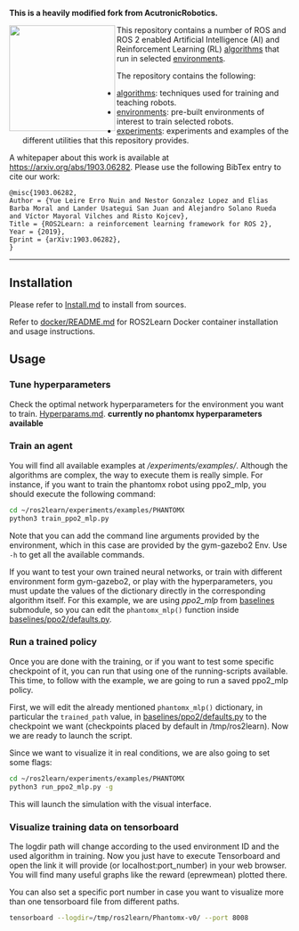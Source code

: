
__This is a heavily modified fork from AcutronicRobotics.__

<a href="http://www.acutronicrobotics.com"><img src="https://github.com/AcutronicRobotics/gym-gazebo2/blob/master/imgs/alr_logo.png" align="left" width="190"></a>


This repository contains a number of ROS and ROS 2 enabled Artificial Intelligence (AI)
and Reinforcement Learning (RL) [algorithms](algorithms/) that run in selected [environments](environments/).

The repository contains the following:
- [algorithms](algorithms/): techniques used for training and teaching robots.
- [environments](environments/): pre-built environments of interest to train selected robots.
- [experiments](experiments/): experiments and examples of the different utilities that this repository provides.

A whitepaper about this work is available at https://arxiv.org/abs/1903.06282. Please use the following BibTex entry to cite our work:
```
@misc{1903.06282,
Author = {Yue Leire Erro Nuin and Nestor Gonzalez Lopez and Elias Barba Moral and Lander Usategui San Juan and Alejandro Solano Rueda and Víctor Mayoral Vilches and Risto Kojcev},
Title = {ROS2Learn: a reinforcement learning framework for ROS 2},
Year = {2019},
Eprint = {arXiv:1903.06282},
}
```

---

## Installation

Please refer to [Install.md](/Install.md) to install from sources.

Refer to [docker/README.md](/docker/README.md) for ROS2Learn Docker container installation and usage instructions.

## Usage

### Tune hyperparameters
Check the optimal network hyperparameters for the environment you want to train. [Hyperparams.md](/Hyperparams.md).
__currently no phantomx hyperparameters available__

### Train an agent
You will find all available examples at */experiments/examples/*. Although the algorithms are complex, the way to execute them is really simple. For instance, if you want to train the phantomx robot using ppo2_mlp, you should execute the following command:

```sh
cd ~/ros2learn/experiments/examples/PHANTOMX
python3 train_ppo2_mlp.py
```

Note that you can add the command line arguments provided by the environment, which in this case are provided by the gym-gazebo2 Env. Use `-h` to get all the available commands.

If you want to test your own trained neural networks, or train with different environment form gym-gazebo2, or play with the hyperparameters, you must update the values of the dictionary directly in the corresponding algorithm itself. For this example, we are using *ppo2_mlp* from [baselines](https://github.com/kkonen/ros2learn/tree/master/algorithms) submodule, so you can edit the `phantomx_mlp()` function inside [baselines/ppo2/defaults.py](https://github.com/kkonen/baselines-1/blob/master/baselines/ppo2/defaults.py).

### Run a trained policy
Once you are done with the training, or if you want to test some specific checkpoint of it, you can run that using one of the running-scripts available. This time, to follow with the example, we are going to run a saved ppo2_mlp policy.

First, we will edit the already mentioned `phantomx_mlp()` dictionary, in particular the `trained_path` value, in [baselines/ppo2/defaults.py](https://github.com/kkonen/baselines-1/blob/master/baselines/ppo2/defaults.py) to the checkpoint we want (checkpoints placed by default in /tmp/ros2learn). Now we are ready to launch the script.

Since we want to visualize it in real conditions, we are also going to set some flags:

```sh
cd ~/ros2learn/experiments/examples/PHANTOMX
python3 run_ppo2_mlp.py -g
```

This will launch the simulation with the visual interface.

### Visualize training data on tensorboard

The logdir path will change according to the used environment ID and the used algorithm in training.
Now you just have to execute Tensorboard and open the link it will provide (or localhost:port_number) in your web browser. You will find many useful graphs like the reward (eprewmean) plotted there.

You can also set a specific port number in case you want to visualize more than one tensorboard file from different paths.

```sh
tensorboard --logdir=/tmp/ros2learn/Phantomx-v0/ --port 8008
```
